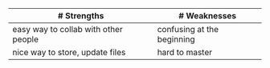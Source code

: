 | # Strengths | # Weaknesses |
|-----------|-----------|
| easy way to collab with other people | confusing at the beginning |
| nice way to store, update files | hard to master |